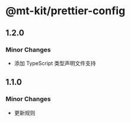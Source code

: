 # @mt-kit/prettier-config

## 1.2.0

### Minor Changes

- 添加 TypeScript 类型声明文件支持

## 1.1.0

### Minor Changes

- 更新规则
